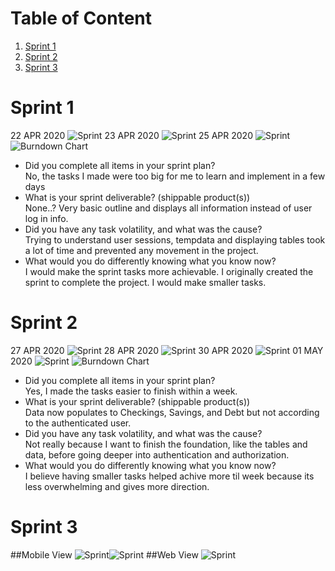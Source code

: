 # Table of Content
1. [Sprint 1](https://github.com/phildh89/Budge-It/tree/master/sprint#sprint-1)
2. [Sprint 2](https://github.com/phildh89/Budge-It/tree/master/sprint#sprint-2)
2. [Sprint 3](https://github.com/phildh89/Budge-It/tree/master/sprint#sprint-3)

# Sprint 1
22 APR 2020
![Sprint](/sprint/Sprint1.png)
23 APR 2020
![Sprint](/sprint/Sprint2.png)
25 APR 2020
![Sprint](/sprint/Sprint3.png)
![Burndown Chart](/sprint/Burndown%20Chart.png)
<br/>
*	Did you complete all items in your sprint plan?<br/>
No, the tasks I made were too big for me to learn and implement in a few days<br/>
*	What is your sprint deliverable? (shippable product(s))<br/>
None..? Very basic outline and displays all information instead of user log in info.<br/>
*	Did you have any task volatility, and what was the cause?<br/>
Trying to understand user sessions, tempdata and displaying tables took a lot of time and prevented any movement in the project.<br/>
*	What would you do differently knowing what you know now?<br/>
I would make the sprint tasks more achievable. I originally created the sprint to complete the project. I would make smaller tasks.<br/>

# Sprint 2
27 APR 2020
![Sprint](/sprint/Sprint4.PNG)
28 APR 2020
![Sprint](/sprint/Sprint5.PNG)
30 APR 2020
![Sprint](/sprint/Sprint6.PNG)
01 MAY 2020
![Sprint](/sprint/Sprint7.PNG)
![Burndown Chart](/sprint/Burndown%20Chart2.PNG)
*	Did you complete all items in your sprint plan?<br/>
Yes, I made the tasks easier to finish within a week.<br/>
*	What is your sprint deliverable? (shippable product(s))<br/>
Data now populates to Checkings, Savings, and Debt but not according to the authenticated user.<br/>
*	Did you have any task volatility, and what was the cause?<br/>
Not really because I want to finish the foundation, like the tables and data, before going deeper into authentication and authorization.<br/>
*	What would you do differently knowing what you know now?<br/>
I believe having smaller tasks helped achive more til week because its less overwhelming and gives more direction.<br/>

# Sprint 3
##Mobile View
![Sprint](/sprint/mobileView.PNG)![Sprint](/sprint/mobileView2.PNG)
##Web View
![Sprint](/sprint/webView.PNG)
